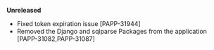 **Unreleased**
* Fixed token expiration issue [PAPP-31944]
* Removed the Django and sqlparse Packages from the application [PAPP-31082,PAPP-31087]